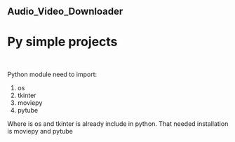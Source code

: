 ## Audio_Video_Downloader
# Py simple projects

<br>
<p>Python module need to import: <p>
<ol>
  <li>os</li>
  <li>tkinter</li>
  <li>moviepy</li>
  <li>pytube</li>
</ol>
<p>Where is os and tkinter is already include in python. That needed installation is moviepy and pytube</p>
